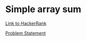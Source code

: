 # Simple array sum

[Link to HackerRank](https://www.hackerrank.com/challenges/simple-array-sum/problem)

[Problem Statement](ProblemStatement/simple-array-sum-ENGLISH.pdf)